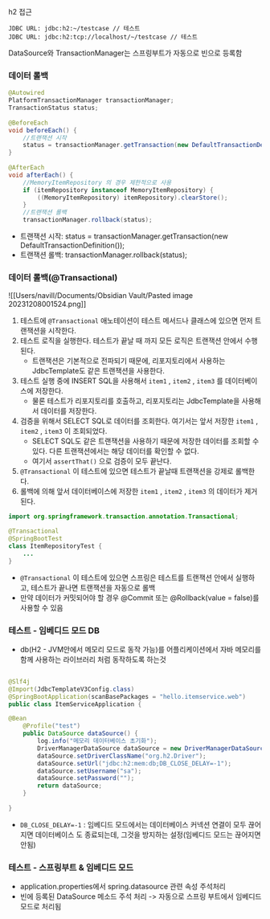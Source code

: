 h2 접근
```
JDBC URL: jdbc:h2:~/testcase // 테스트
JDBC URL: jdbc:h2:tcp://localhost/~/testcase // 테스트
```


DataSource와 TransactionManager는 스프링부트가 자동으로 빈으로 등록함

### 데이터 롤백
```java
@Autowired  
PlatformTransactionManager transactionManager;  
TransactionStatus status;  
  
@BeforeEach  
void beforeEach() {  
    //트랜잭션 시작  
    status = transactionManager.getTransaction(new DefaultTransactionDefinition());  
}  
  
@AfterEach  
void afterEach() {  
    //MemoryItemRepository 의 경우 제한적으로 사용  
    if (itemRepository instanceof MemoryItemRepository) {  
        ((MemoryItemRepository) itemRepository).clearStore();  
    }  
    //트랜잭션 롤백  
    transactionManager.rollback(status);
```
- 트랜잭션 시작: status = transactionManager.getTransaction(new DefaultTransactionDefinition());
- 트랜잭션 롤백: transactionManager.rollback(status);

### 데이터 롤백(@Transactional)
![[Users/navill/Documents/Obsidian Vault/Pasted image 20231208001524.png]]
1. 테스트에 `@Transactional` 애노테이션이 테스트 메서드나 클래스에 있으면 먼저 트랜잭션을 시작한다.
2. 테스트 로직을 실행한다. 테스트가 끝날 때 까지 모든 로직은 트랜잭션 안에서 수행된다.
    - 트랜잭션은 기본적으로 전파되기 때문에, 리포지토리에서 사용하는 JdbcTemplate도 같은 트랜잭션을 사용한다.
3. 테스트 실행 중에 INSERT SQL을 사용해서 `item1` , `item2` , `item3` 를 데이터베이스에 저장한다.
    - 물론 테스트가 리포지토리를 호출하고, 리포지토리는 JdbcTemplate을 사용해서 데이터를 저장한다.
4. 검증을 위해서 SELECT SQL로 데이터를 조회한다. 여기서는 앞서 저장한 `item1` , `item2` , `item3` 이 조회되었다.  
    - SELECT SQL도 같은 트랜잭션을 사용하기 때문에 저장한 데이터를 조회할 수 있다. 다른 트랜잭션에서는 해당 데이터를 확인할 수 없다.  
    - 여기서 `assertThat()` 으로 검증이 모두 끝난다.
5. `@Transactional` 이 테스트에 있으면 테스트가 끝날때 트랜잭션을 강제로 롤백한다.
6. 롤백에 의해 앞서 데이터베이스에 저장한 `item1` , `item2` , `item3` 의 데이터가 제거된다.
```java
import org.springframework.transaction.annotation.Transactional;

@Transactional  
@SpringBootTest
class ItemRepositoryTest {
	...
}
```
- `@Transactional` 이 테스트에 있으면 스프링은 테스트를 트랜잭션 안에서 실행하고, 테스트가 끝나면 트랜잭션을 자동으로 롤백
- 만약 데이터가 커밋되어야 할 경우 @Commit 또는 @Rollback(value = false)를 사용할 수 있음


### 테스트 - 임베디드 모드 DB
- db(H2 - JVM안에서 메모리 모드로 동작 가능)를 어플리케이션에서 자바 메모리를 함께 사용하는 라이브러리 처럼 동작하도록 하는것

```java

@Slf4j  
@Import(JdbcTemplateV3Config.class)  
@SpringBootApplication(scanBasePackages = "hello.itemservice.web")  
public class ItemServiceApplication {

@Bean  
    @Profile("test")  
    public DataSource dataSource() {  
        log.info("메모리 데이터베이스 초기화");  
        DriverManagerDataSource dataSource = new DriverManagerDataSource();  
        dataSource.setDriverClassName("org.h2.Driver");  
        dataSource.setUrl("jdbc:h2:mem:db;DB_CLOSE_DELAY=-1");  
        dataSource.setUsername("sa");  
        dataSource.setPassword("");  
        return dataSource;  
    }  
  
}
```
- `DB_CLOSE_DELAY=-1` : 임베디드 모드에서는 데이터베이스 커넥션 연결이 모두 끊어지면 데이터베이스 도 종료되는데, 그것을 방지하는 설정(임베디드 모드는 끊어지면 안됨)


### 테스트 - 스프링부트 & 임베디드 모드
- application.properties에서 spring.datasource 관련 속성 주석처리
- 빈에 등록된 DataSource 메소드 주석 처리
-> 자동으로 스프링 부트에서 임베디드 모드로 처리됨